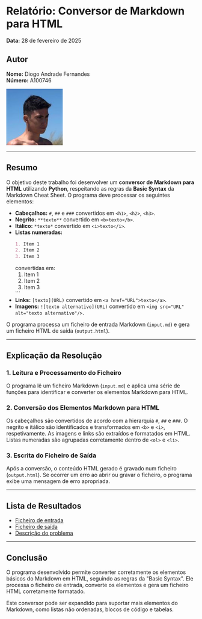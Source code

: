 # **Relatório: Conversor de Markdown para HTML**

**Data:** 28 de fevereiro de 2025  

## **Autor**  
**Nome:** Diogo Andrade Fernandes  
**Número:** A100746  

![Foto do Autor](../imgs/foto-id.jpg)  

---

## **Resumo**  
O objetivo deste trabalho foi desenvolver um **conversor de Markdown para HTML** utilizando **Python**, respeitando as regras da **Basic Syntax** da Markdown Cheat Sheet. O programa deve processar os seguintes elementos:

- **Cabeçalhos:** `#`, `##` e `###` convertidos em `<h1>`, `<h2>`, `<h3>`.
- **Negrito:** `**texto**` convertido em `<b>texto</b>`.
- **Itálico:** `*texto*` convertido em `<i>texto</i>`.
- **Listas numeradas:**
  ```markdown
  1. Item 1
  2. Item 2
  3. Item 3
  ```
  convertidas em:
  <ol>
    <li>Item 1</li>
    <li>Item 2</li>
    <li>Item 3</li>
  </ol>
  ```
- **Links:** `[texto](URL)` convertido em `<a href="URL">texto</a>`.
- **Imagens:** `![texto alternativo](URL)` convertido em `<img src="URL" alt="texto alternativo"/>`.

O programa processa um ficheiro de entrada Markdown (`input.md`) e gera um ficheiro HTML de saída (`output.html`).

---

## **Explicação da Resolução**

### **1. Leitura e Processamento do Ficheiro**
O programa lê um ficheiro Markdown (`input.md`) e aplica uma série de funções para identificar e converter os elementos Markdown para HTML. 

### **2. Conversão dos Elementos Markdown para HTML**
Os cabeçalhos são convertidos de acordo com a hierarquia `#`, `##` e `###`. O negrito e itálico são identificados e transformados em `<b>` e `<i>`, respetivamente. As imagens e links são extraídos e formatados em HTML. Listas numeradas são agrupadas corretamente dentro de `<ol>` e `<li>`.

### **3. Escrita do Ficheiro de Saída**
Após a conversão, o conteúdo HTML gerado é gravado num ficheiro (`output.html`). Se ocorrer um erro ao abrir ou gravar o ficheiro, o programa exibe uma mensagem de erro apropriada.

---

## **Lista de Resultados**
- [Ficheiro de entrada](input.md)  
- [Ficheiro de saída](output.html)  
- [Descrição do problema](tpc3.pdf)  

---

## **Conclusão**
O programa desenvolvido permite converter corretamente os elementos básicos do Markdown em HTML, seguindo as regras da "Basic Syntax". Ele processa o ficheiro de entrada, converte os elementos e gera um ficheiro HTML corretamente formatado.  

Este conversor pode ser expandido para suportar mais elementos do Markdown, como listas não ordenadas, blocos de código e tabelas.  
